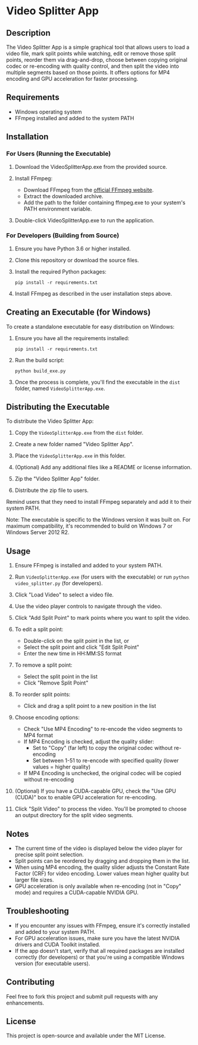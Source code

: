 # Video Splitter App

## Description
The Video Splitter App is a simple graphical tool that allows users to load a video file, mark split points while watching, edit or remove those split points, reorder them via drag-and-drop, choose between copying original codec or re-encoding with quality control, and then split the video into multiple segments based on those points. It offers options for MP4 encoding and GPU acceleration for faster processing.

## Requirements
- Windows operating system
- FFmpeg installed and added to the system PATH

## Installation

### For Users (Running the Executable)

1. Download the VideoSplitterApp.exe from the provided source.

2. Install FFmpeg:
   - Download FFmpeg from the [official FFmpeg website](https://ffmpeg.org/download.html).
   - Extract the downloaded archive.
   - Add the path to the folder containing ffmpeg.exe to your system's PATH environment variable.

3. Double-click VideoSplitterApp.exe to run the application.

### For Developers (Building from Source)

1. Ensure you have Python 3.6 or higher installed.

2. Clone this repository or download the source files.

3. Install the required Python packages:
   ```
   pip install -r requirements.txt
   ```

4. Install FFmpeg as described in the user installation steps above.

## Creating an Executable (for Windows)

To create a standalone executable for easy distribution on Windows:

1. Ensure you have all the requirements installed:
   ```
   pip install -r requirements.txt
   ```

2. Run the build script:
   ```
   python build_exe.py
   ```

3. Once the process is complete, you'll find the executable in the `dist` folder, named `VideoSplitterApp.exe`.

## Distributing the Executable

To distribute the Video Splitter App:

1. Copy the `VideoSplitterApp.exe` from the `dist` folder.

2. Create a new folder named "Video Splitter App".

3. Place the `VideoSplitterApp.exe` in this folder.

4. (Optional) Add any additional files like a README or license information.

5. Zip the "Video Splitter App" folder.

6. Distribute the zip file to users.

Remind users that they need to install FFmpeg separately and add it to their system PATH.

Note: The executable is specific to the Windows version it was built on. For maximum compatibility, it's recommended to build on Windows 7 or Windows Server 2012 R2.

## Usage

1. Ensure FFmpeg is installed and added to your system PATH.

2. Run `VideoSplitterApp.exe` (for users with the executable) or run `python video_splitter.py` (for developers).

3. Click "Load Video" to select a video file.

4. Use the video player controls to navigate through the video.

5. Click "Add Split Point" to mark points where you want to split the video.

6. To edit a split point:
   - Double-click on the split point in the list, or
   - Select the split point and click "Edit Split Point"
   - Enter the new time in HH:MM:SS format

7. To remove a split point:
   - Select the split point in the list
   - Click "Remove Split Point"

8. To reorder split points:
   - Click and drag a split point to a new position in the list

9. Choose encoding options:
   - Check "Use MP4 Encoding" to re-encode the video segments to MP4 format
   - If MP4 Encoding is checked, adjust the quality slider:
     - Set to "Copy" (far left) to copy the original codec without re-encoding
     - Set between 1-51 to re-encode with specified quality (lower values = higher quality)
   - If MP4 Encoding is unchecked, the original codec will be copied without re-encoding

10. (Optional) If you have a CUDA-capable GPU, check the "Use GPU (CUDA)" box to enable GPU acceleration for re-encoding.

11. Click "Split Video" to process the video. You'll be prompted to choose an output directory for the split video segments.

## Notes
- The current time of the video is displayed below the video player for precise split point selection.
- Split points can be reordered by dragging and dropping them in the list.
- When using MP4 encoding, the quality slider adjusts the Constant Rate Factor (CRF) for video encoding. Lower values mean higher quality but larger file sizes.
- GPU acceleration is only available when re-encoding (not in "Copy" mode) and requires a CUDA-capable NVIDIA GPU.

## Troubleshooting
- If you encounter any issues with FFmpeg, ensure it's correctly installed and added to your system PATH.
- For GPU acceleration issues, make sure you have the latest NVIDIA drivers and CUDA Toolkit installed.
- If the app doesn't start, verify that all required packages are installed correctly (for developers) or that you're using a compatible Windows version (for executable users).

## Contributing
Feel free to fork this project and submit pull requests with any enhancements.

## License
This project is open-source and available under the MIT License.